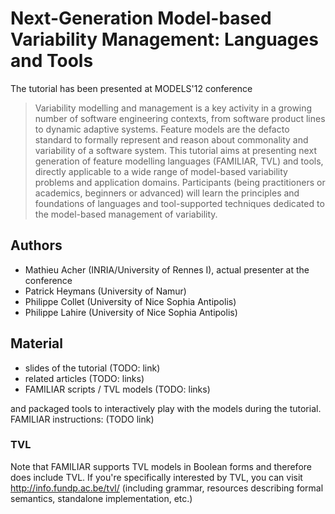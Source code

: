 # Next-Generation Model-based Variability Management: Languages and Tools

The tutorial has been presented at MODELS'12 conference 

> Variability modelling and management is a key activity in a growing
> number of software engineering contexts, from software product lines to dynamic
> adaptive systems. Feature models are the defacto standard to formally represent
> and reason about commonality and variability of a software system. This tutorial
> aims at presenting next generation of feature modelling languages (FAMILIAR, TVL) and tools,
> directly applicable to a wide range of model-based variability problems and application
> domains. Participants (being practitioners or academics, beginners or advanced)
> will learn the principles and foundations of languages and tool-supported
> techniques dedicated to the model-based management of variability.

## Authors

 * Mathieu Acher (INRIA/University of Rennes I), actual presenter at the conference
 * Patrick Heymans (University of Namur)
 * Philippe Collet (University of Nice Sophia Antipolis)
 * Philippe Lahire (University of Nice Sophia Antipolis)

## Material

 * slides of the tutorial (TODO: link)
 * related articles (TODO: links)
 * FAMILIAR scripts / TVL models (TODO: links)
 
and packaged tools to interactively play with the models during the tutorial.
FAMILIAR instructions: (TODO link)


### TVL

Note that FAMILIAR supports TVL models in Boolean forms and therefore does include TVL. 
If you're specifically interested by TVL, you can visit  http://info.fundp.ac.be/tvl/ (including grammar, resources describing formal semantics, standalone implementation, etc.)


